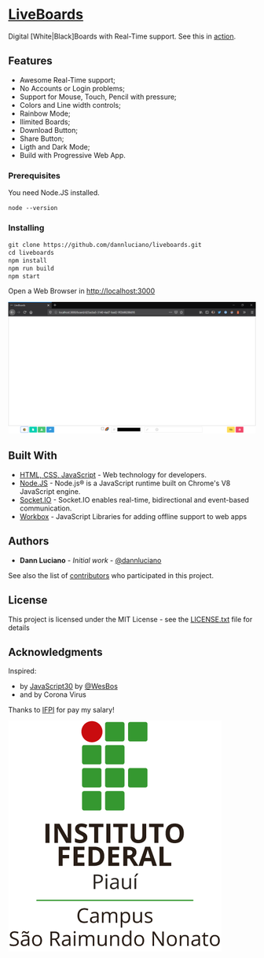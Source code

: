 # [LiveBoards](https://liveboards.dannluciano.com.br/)

Digital [White|Black]Boards with Real-Time support.
See this in [action](https://liveboards.dannluciano.com.br/).

## Features

  * Awesome Real-Time support;
  * No Accounts or Login problems;
  * Support for Mouse, Touch, Pencil with pressure;
  * Colors and Line width controls;
  * Rainbow Mode;
  * Ilimited Boards;
  * Download Button;
  * Share Button;
  * Ligth and Dark Mode;
  * Build with Progressive Web App.

### Prerequisites

You need Node.JS installed.

```
node --version
```

### Installing

<!-- A step by step series of examples that tell you how to get a development env running

Say what the step will be -->

```
git clone https://github.com/dannluciano/liveboards.git
cd liveboards
npm install
npm run build
npm start
```

Open a Web Browser in [http://localhost:3000](http://localhost:3000)

![BoardScreen](https://github.com/dannluciano/liveboards/raw/master/doc/screenshot.PNG)


## Built With

* [HTML, CSS, JavaScript](https://developer.mozilla.org/en-US/docs/Web) - Web technology for developers.
* [Node.JS](https://nodejs.org/) - Node.js® is a JavaScript runtime built on Chrome's V8 JavaScript engine.
* [Socket.IO](https://socket.io/) - Socket.IO enables real-time, bidirectional and event-based communication.
* [Workbox](https://developers.google.com/web/tools/workbox) - JavaScript Libraries for adding offline support to web apps

<!-- ## Contributing

Please read [CONTRIBUTING.md](https://gist.github.com/PurpleBooth/b24679402957c63ec426) for details on our code of conduct, and the process for submitting pull requests to us.

## Versioning

We use [SemVer](http://semver.org/) for versioning. For the versions available, see the [tags on this repository](https://github.com/your/project/tags).  -->

## Authors

* **Dann Luciano** - *Initial work* - [@dannluciano](https://twitter.com/dannluciano)

See also the list of [contributors](https://github.com/dannluciano/liveboards/contributors) who participated in this project.

## License

This project is licensed under the MIT License - see the [LICENSE.txt](https://github.com/dannluciano/liveboards/blob/master/LICENSE.txt) file for details

## Acknowledgments

Inspired:

* by [JavaScript30](https://javascript30.com/) by [@WesBos](https://twitter.com/wesbos)
* and by Corona Virus

Thanks to [IFPI](https://www.ifpi.edu.br/) for pay my salary!

![IFPI](https://github.com/dannluciano/liveboards/raw/master/doc/ifpi.png)

